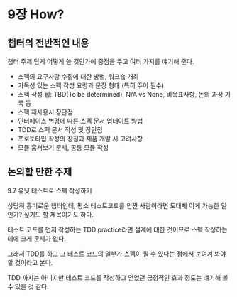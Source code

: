 # 9장 How?

## 챕터의 전반적인 내용

챕터 주제 답게 어떻게 쓸 것인가에 중점을 두고 여러 가지를 얘기해 준다.

- 스펙의 요구사항 수집에 대한 방법, 워크숍 개최
- 가독성 있는 스펙 작성 요령과 문장 형태 (특히 주어 필수)
- 스펙 작성 팁: TBD(To be determined), N/A vs None, 비목표사항, 논의 과정 기록 등
- 스펙 재사용시 장단점
- 인터페이스 변경에 따른 스펙 문서 업데이트 방법
- TDD로 스펙 문서 작성 및 장단점
- 프로토타입 작성의 장점과 제품 개발 시 고려사항
- 모듈 훔쳐보기 문제, 공통 모듈 작성

## 논의할 만한 주제

9.7 유닛 테스트로 스펙 작성하기

상당히 흥미로운 챕터인데, 평소 테스트코드를 안짠 사람이라면 도대체 이게 가능한 일인가? 싶기도 할 제목이기도 하다.

테스트 코드를 먼저 작성하는 TDD practice라면 설계에 대한 것이므로 스펙 작성하는데에 크게 문제가 없다.

그래서 TDD를 하고 그 테스트 코드의 일부가 스펙이 될 수 있다는 점에서 눈여겨 봐야 할 것이라고 본다.

TDD 까지는 아니지만 테스트 코드를 작성하고 얻었던 긍정적인 효과 정도는 얘기해 볼 수 있을 것 같다.